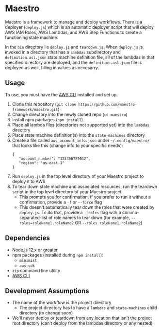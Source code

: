 # Maestro #

Maestro is a framework to manage and deploy workflows. There is a deployer (`deploy.js`) which is an automatic deployer script
that will deploy AWS IAM Roles, AWS Lambdas, and AWS Step Functions to create a functioning state machine.

In the `bin` directory lie `deploy.js` and `teardown.js`. When `deploy.js` is invoked in a directory that has a `lambdas` subdirectory and `definition.asl.json` state machine definition file, all of the lambdas in that specified directory are deployed, and the `definition.asl.json` file is deployed as well, filling in values as necesarry.

## Usage ##

To use, you must have the [AWS CLI][aws-cli] installed and set up.

1. Clone this repository (`git clone https://github.com/maestro-framework/maestro.git`)
2. Change directory into the newly cloned repo (`cd maestro`)
3. Install npm packages (`npm install`)
4. Place all lambda files (directories not supported yet) into the `lambdas` directory
5. Place state machine definition(s) into the `state-machines` directory
6. Create a file called `aws_account_info.json` under `~/.config/maestro/` that looks like this (change info to your specific needs):
   ```
   {
      "account_number": "123456789012",
      "region": "us-east-1"
   }
   ```
7. Run `deploy.js` in the top level directory of your Maestro project to deploy it to AWS
8. To tear down state machine and associated resources, run the teardown script in the top level directory of your Maestro project
   - This prompts you for confirmation. If you prefer to run it without a confirmation, provide a `-f` or `--force` flag
   - This doesn't automatically tear down the roles that were created by `deploy.js`. To do that, provide a `--roles` flag with a comma-separated-list of role names to tear down (for example, `--roles=roleName1,roleName2` OR `--roles roleName1,roleName2`)

## Dependencies ##

- Node.js 12.x or greater
- npm packages (installed during `npm install`):
   - `minimist`
   - `aws-sdk`
- `zip` command line utility
- [AWS CLI][aws-cli]

## Development Assumptions ##

- The name of the workflow is the project directory
  - The project directory has to have a `lambdas` and `state-machines` child directory (to change soon)
- We'll never deploy or teardown from any location that isn't the project root directory (can't deploy from the lambdas directory or any nested)

[aws-cli]: https://aws.amazon.com/cli/
